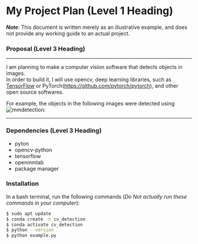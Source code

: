 # My Project Plan (Level 1 Heading)

***Note***: This document is written merely as an illustrative example, and does not provide any working guide to an actual project.

### Proposal (Level 3 Heading)
---

I am planning to make a computer vision software that detects objects in images.  
In order to build it, I will use opencv, deep learning libraries, such as [TensorFlow](https://github.com/tensorflow/tensorflow) or PyTorch(https://github.com/pytorch/pytorch), and other open source softwares.

For example, the objects in the following images were detected using ![mmdetection](https://user-images.githubusercontent.com/12907710/137271636-56ba1cd2-b110-4812-8221-b4c120320aa9.png):

---
### Dependencies (Level 3 Heading)
- pyton  
- opencv-python
- tensorflow
- openmmlab
- package manager

### Installation
In a bash terminal, run the following commands (*Do Not actually run these commands in your computer*):

```sh
$ sudo apt update
$ conda create -n cv_detection
$ conda activate cv_detection
$ python --version
$ python example.py
```
